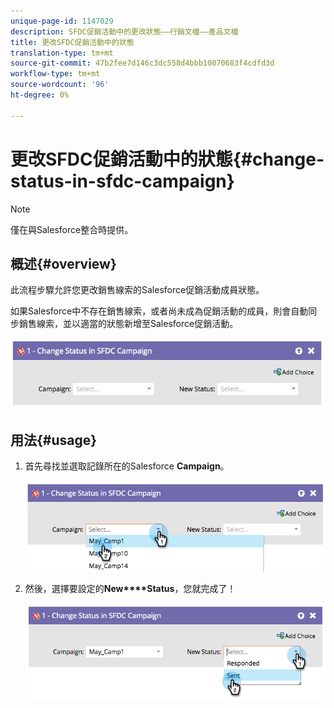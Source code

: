 ```yaml
---
unique-page-id: 1147029
description: SFDC促銷活動中的更改狀態——行銷文檔——產品文檔
title: 更改SFDC促銷活動中的狀態
translation-type: tm+mt
source-git-commit: 47b2fee7d146c3dc558d4bbb10070683f4cdfd3d
workflow-type: tm+mt
source-wordcount: '96'
ht-degree: 0%

---
```



# 更改SFDC促銷活動中的狀態{#change-status-in-sfdc-campaign}

>[!NOTE]
>
>僅在與Salesforce整合時提供。

## 概述{#overview}

此流程步驟允許您更改銷售線索的Salesforce促銷活動成員狀態。

如果Salesforce中不存在銷售線索，或者尚未成為促銷活動的成員，則會自動同步銷售線索，並以適當的狀態新增至Salesforce促銷活動。

![](assets/image2014-9-22-15-3a13-3a54.png)

## 用法{#usage}

1. 首先尋找並選取記錄所在的Salesforce **Campaign**。

   ![](assets/image2014-9-22-15-3a13-3a58.png)

1. 然後，選擇要設定的&#x200B;**New****Status**，您就完成了！

   ![](assets/image2014-9-22-15-3a14-3a0.png)

